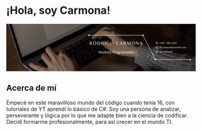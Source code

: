 # ¡Hola, soy Carmona!

![Imagen de Rodrigo Carmona](https://github.com/Kamikazejar/Kamikazejar/blob/main/Rodrigo%20carmona.png?raw=true)

## Acerca de mí
Empecé en este maravilloso mundo del código cuando tenia 16, con tutoriales de YT aprendí lo básico de C#. Soy una persona de analizar, perseverante y lógica por lo que me adapte bien a la ciencia de codificar. Decidí formarme profesionalmente, para así crecer en el mundo TI.

<!--
**Kamikazejar/Kamikazejar** is a ✨ _special_ ✨ repository because its `README.md` (this file) appears on your GitHub profile.

Here are some ideas to get you started:

- 🔭 I’m currently working on ...
- 🌱 I’m currently learning ...
- 👯 I’m looking to collaborate on ...
- 🤔 I’m looking for help with ...
- 💬 Ask me about ...
- 📫 How to reach me: ...
- 😄 Pronouns: ...
- ⚡ Fun fact: ...
-->
